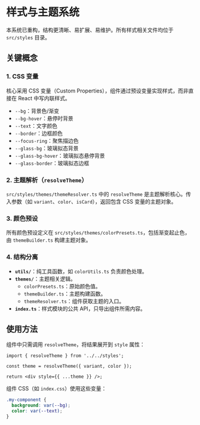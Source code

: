 # 样式与主题系统

本系统已重构，结构更清晰、易扩展、易维护。所有样式相关文件均位于 `src/styles` 目录。

## 关键概念

### 1. CSS 变量

核心采用 CSS 变量（Custom Properties），组件通过预设变量实现样式，而非直接在 React 中写内联样式。

-   `--bg`：背景色/渐变
-   `--bg-hover`：悬停时背景
-   `--text`：文字颜色
-   `--border`：边框颜色
-   `--focus-ring`：聚焦描边色
-   `--glass-bg`：玻璃拟态背景
-   `--glass-bg-hover`：玻璃拟态悬停背景
-   `--glass-border`：玻璃拟态边框

### 2. 主题解析（`resolveTheme`）

`src/styles/themes/themeResolver.ts` 中的 `resolveTheme` 是主题解析核心。传入参数（如 `variant`、`color`、`isCard`），返回包含 CSS 变量的主题对象。

### 3. 颜色预设

所有颜色预设定义在 `src/styles/themes/colorPresets.ts`，包括渐变起止色，由 `themeBuilder.ts` 构建主题对象。

### 4. 结构分离

-   **`utils/`**：纯工具函数，如 `colorUtils.ts` 负责颜色处理。
-   **`themes/`**：主题相关逻辑。
    -   `colorPresets.ts`：原始颜色值。
    -   `themeBuilder.ts`：主题构建函数。
    -   `themeResolver.ts`：组件获取主题的入口。
-   **`index.ts`**：样式模块的公共 API，只导出组件所需内容。

## 使用方法

组件中只需调用 `resolveTheme`，将结果展开到 `style` 属性：

```tsx
import { resolveTheme } from '../../styles';

const theme = resolveTheme({ variant, color });

return <div style={{ ...theme }} />;
```

组件 CSS（如 `index.css`）使用这些变量：

```css
.my-component {
  background: var(--bg);
  color: var(--text);
}
```
